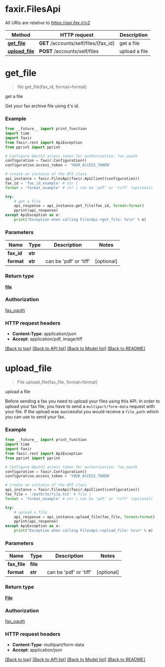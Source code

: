 # faxir.FilesApi

All URIs are relative to *https://api.fax.ir/v2*

Method | HTTP request | Description
------------- | ------------- | -------------
[**get_file**](FilesApi.md#get_file) | **GET** /accounts/self/files/{fax_id} | get a file
[**upload_file**](FilesApi.md#upload_file) | **POST** /accounts/self/files | upload a file


# **get_file**
> file get_file(fax_id, format=format)

get a file

Get your fax archive file using it's id.

### Example
```python
from __future__ import print_function
import time
import faxir
from faxir.rest import ApiException
from pprint import pprint

# Configure OAuth2 access token for authorization: fax_oauth
configuration = faxir.Configuration()
configuration.access_token = 'YOUR_ACCESS_TOKEN'

# create an instance of the API class
api_instance = faxir.FilesApi(faxir.ApiClient(configuration))
fax_id = 'fax_id_example' # str | 
format = 'format_example' # str | can be 'pdf' or 'tiff' (optional)

try:
    # get a file
    api_response = api_instance.get_file(fax_id, format=format)
    pprint(api_response)
except ApiException as e:
    print("Exception when calling FilesApi->get_file: %s\n" % e)
```

### Parameters

Name | Type | Description  | Notes
------------- | ------------- | ------------- | -------------
 **fax_id** | **str**|  | 
 **format** | **str**| can be &#39;pdf&#39; or &#39;tiff&#39; | [optional] 

### Return type

[**file**](file.md)

### Authorization

[fax_oauth](../README.md#fax_oauth)

### HTTP request headers

 - **Content-Type**: application/json
 - **Accept**: application/pdf, image/tiff

[[Back to top]](#) [[Back to API list]](../README.md#documentation-for-api-endpoints) [[Back to Model list]](../README.md#documentation-for-models) [[Back to README]](../README.md)

# **upload_file**
> File upload_file(fax_file, format=format)

upload a file

Before sending a fax you need to upload your files using this API. In order to upload your fax file, you have to send a `multipart/form-data` request with your file. If the upload was successful you would receive a `file_path` which you can use to send your fax.

### Example
```python
from __future__ import print_function
import time
import faxir
from faxir.rest import ApiException
from pprint import pprint

# Configure OAuth2 access token for authorization: fax_oauth
configuration = faxir.Configuration()
configuration.access_token = 'YOUR_ACCESS_TOKEN'

# create an instance of the API class
api_instance = faxir.FilesApi(faxir.ApiClient(configuration))
fax_file = '/path/to/file.txt' # file | 
format = 'format_example' # str | can be 'pdf' or 'tiff' (optional)

try:
    # upload a file
    api_response = api_instance.upload_file(fax_file, format=format)
    pprint(api_response)
except ApiException as e:
    print("Exception when calling FilesApi->upload_file: %s\n" % e)
```

### Parameters

Name | Type | Description  | Notes
------------- | ------------- | ------------- | -------------
 **fax_file** | **file**|  | 
 **format** | **str**| can be &#39;pdf&#39; or &#39;tiff&#39; | [optional] 

### Return type

[**File**](File.md)

### Authorization

[fax_oauth](../README.md#fax_oauth)

### HTTP request headers

 - **Content-Type**: multipart/form-data
 - **Accept**: application/json

[[Back to top]](#) [[Back to API list]](../README.md#documentation-for-api-endpoints) [[Back to Model list]](../README.md#documentation-for-models) [[Back to README]](../README.md)

